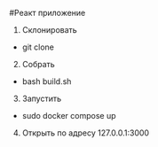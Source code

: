 #Реакт приложение

1. Склонировать
- git clone

2. Собрать
- bash build.sh

3. Запустить
- sudo docker compose up

4. Открыть по адресу 127.0.0.1:3000